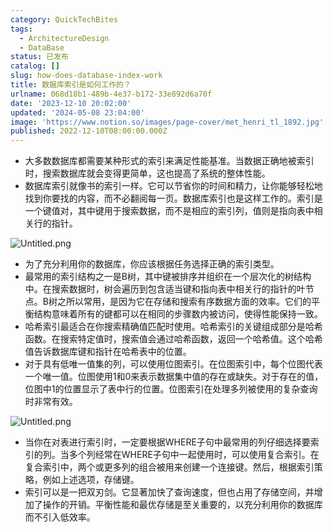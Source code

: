```yaml
---
category: QuickTechBites
tags:
  - ArchitectureDesign
  - DataBase
status: 已发布
catalog: []
slug: how-does-database-index-work
title: 数据库索引是如何工作的？
urlname: 068d18b1-489b-4e37-b172-33e892d6a70f
date: '2023-12-10 20:02:00'
updated: '2024-05-08 23:04:00'
image: 'https://www.notion.so/images/page-cover/met_henri_tl_1892.jpg'
published: 2022-12-10T08:00:00.000Z
---
```

- 大多数数据库都需要某种形式的索引来满足性能基准。当数据正确地被索引时，搜索数据库就会变得更简单，这也提高了系统的整体性能。
- 数据库索引就像书的索引一样。它可以节省你的时间和精力，让你能够轻松地找到你要找的内容，而不必翻阅每一页。数据库索引也是这样工作的。索引是一个键值对，其中键用于搜索数据，而不是相应的索引列，值则是指向表中相关行的指针。

![Untitled.png](https://prod-files-secure.s3.us-west-2.amazonaws.com/5d24fe63-e567-4804-86f9-9fdc62e13082/3e87f042-644d-48ab-9a58-227f3d930d71/Untitled.png?X-Amz-Algorithm=AWS4-HMAC-SHA256&X-Amz-Content-Sha256=UNSIGNED-PAYLOAD&X-Amz-Credential=ASIAZI2LB466R2Z7VYU5%2F20250416%2Fus-west-2%2Fs3%2Faws4_request&X-Amz-Date=20250416T213616Z&X-Amz-Expires=3600&X-Amz-Security-Token=IQoJb3JpZ2luX2VjEMb%2F%2F%2F%2F%2F%2F%2F%2F%2F%2FwEaCXVzLXdlc3QtMiJIMEYCIQDowvjVJ%2B%2BCGbAvLTu7AzYvLTd3jOeh9iETMOxPor9bJAIhAK%2BHYijg%2FNhxtUtyttz22TnFbfH5gWrksQgRaukTd8wdKv8DCE8QABoMNjM3NDIzMTgzODA1Igx6HVf%2Few6hpm7sLLkq3AP7dNoHZQIgCrB4B5er2m7eHz%2BL7G043rksCDcn5bNjhZpgzp1JcetSHiU2yldRXuQ4k57RkVporFuDZTpSOq5e9x2iwAfb0Fg2K89VUeSEFhWseIcR5AgF3dgaxJwtZvxAKe5GsOU%2FJz5EAkKT3gNIPqny0Y58PgYs3R36SIZmhnBTMeNTadfjTKiqC8OPu6RTGzgX%2BjdsE6Ru6y8MC2%2FSfeZhF5hxhdcPDLrcs%2FI%2FhdJVZBsU0vy%2FJ2uWjGLe%2FwHdSMbcF%2FpDTj45NQSXGOh6LMdlDp3JMLez7GamvUGkAm2hw%2FNY4TcaDBr%2FQUxQM60ke4KXdW8GDud51ewXkltiWfRYQPDLL1OAjoJGWVtlv3UhaGWFb5WdTo4tLfyX9Tz4tvoKFFnMCGbiyFVNi9WLRIykKObTC3JmdSD1k3LGY8RYSEzt3L%2FcbI2dok5YBrXLLvMIoM110YbFheB4QJT9OemXOEz60xTnJcmaPNOnHCld0sNAwB7c%2FVaI3YdRn5mUySkgw82FPtWlhifXThbX4nNHyUSO1kbPmPuEISYaFaGxWISc9XRqcgoceSZRtcDQ0usfgi%2FU4OMYT0V9esboLciOecJoHHHdMsIuCFTlw3%2B2v%2Fh5DCFHSQQDMDCuxIDABjqkAbeShdHRV9VHcg%2Bw0UD3c%2BQXqtotEhUc44pR%2BSLQ%2BWN6kfbhcnYxcBaw%2BbjBebSBa6aPMo2kqMPQRRG62y%2BP4rU5vwQUMAwOdunOsR1dHifc0aAjuONNiJxkI5ohXnF%2BnVRYTKlAvjTKKaDsStpw6BWl4zjJr%2FkAeAV7LaChBZn9y3dIp74MuN46i4t3Kxgilo%2BUSQMJ2knAWBd6odfBpKjTqWU8&X-Amz-Signature=3a47493d65b2323373a2ad2a8b7f10156b837cb3ff2f5753043b6e265dccc7f0&X-Amz-SignedHeaders=host&x-id=GetObject)

- 为了充分利用你的数据库，你应该根据任务选择正确的索引类型。
- 最常用的索引结构之一是B树，其中键被排序并组织在一个层次化的树结构中。在搜索数据时，树会遍历到包含适当键和指向表中相关行的指针的叶节点。B树之所以常用，是因为它在存储和搜索有序数据方面的效率。它们的平衡结构意味着所有的键都可以在相同的步骤数内被访问，使得性能保持一致。
- 哈希索引最适合在你搜索精确值匹配时使用。哈希索引的关键组成部分是哈希函数。在搜索特定值时，搜索值会通过哈希函数，返回一个哈希值。这个哈希值告诉数据库键和指针在哈希表中的位置。
- 对于具有低唯一值集的列，可以使用位图索引。在位图索引中，每个位图代表一个唯一值。位图使用1和0来表示数据集中值的存在或缺失。对于存在的值，位图中1的位置显示了表中行的位置。位图索引在处理多列被使用的复杂查询时非常有效。

![Untitled.png](https://prod-files-secure.s3.us-west-2.amazonaws.com/5d24fe63-e567-4804-86f9-9fdc62e13082/25e88b4a-737d-484e-85cc-b7fe2444aa3c/Untitled.png?X-Amz-Algorithm=AWS4-HMAC-SHA256&X-Amz-Content-Sha256=UNSIGNED-PAYLOAD&X-Amz-Credential=ASIAZI2LB466R2Z7VYU5%2F20250416%2Fus-west-2%2Fs3%2Faws4_request&X-Amz-Date=20250416T213616Z&X-Amz-Expires=3600&X-Amz-Security-Token=IQoJb3JpZ2luX2VjEMb%2F%2F%2F%2F%2F%2F%2F%2F%2F%2FwEaCXVzLXdlc3QtMiJIMEYCIQDowvjVJ%2B%2BCGbAvLTu7AzYvLTd3jOeh9iETMOxPor9bJAIhAK%2BHYijg%2FNhxtUtyttz22TnFbfH5gWrksQgRaukTd8wdKv8DCE8QABoMNjM3NDIzMTgzODA1Igx6HVf%2Few6hpm7sLLkq3AP7dNoHZQIgCrB4B5er2m7eHz%2BL7G043rksCDcn5bNjhZpgzp1JcetSHiU2yldRXuQ4k57RkVporFuDZTpSOq5e9x2iwAfb0Fg2K89VUeSEFhWseIcR5AgF3dgaxJwtZvxAKe5GsOU%2FJz5EAkKT3gNIPqny0Y58PgYs3R36SIZmhnBTMeNTadfjTKiqC8OPu6RTGzgX%2BjdsE6Ru6y8MC2%2FSfeZhF5hxhdcPDLrcs%2FI%2FhdJVZBsU0vy%2FJ2uWjGLe%2FwHdSMbcF%2FpDTj45NQSXGOh6LMdlDp3JMLez7GamvUGkAm2hw%2FNY4TcaDBr%2FQUxQM60ke4KXdW8GDud51ewXkltiWfRYQPDLL1OAjoJGWVtlv3UhaGWFb5WdTo4tLfyX9Tz4tvoKFFnMCGbiyFVNi9WLRIykKObTC3JmdSD1k3LGY8RYSEzt3L%2FcbI2dok5YBrXLLvMIoM110YbFheB4QJT9OemXOEz60xTnJcmaPNOnHCld0sNAwB7c%2FVaI3YdRn5mUySkgw82FPtWlhifXThbX4nNHyUSO1kbPmPuEISYaFaGxWISc9XRqcgoceSZRtcDQ0usfgi%2FU4OMYT0V9esboLciOecJoHHHdMsIuCFTlw3%2B2v%2Fh5DCFHSQQDMDCuxIDABjqkAbeShdHRV9VHcg%2Bw0UD3c%2BQXqtotEhUc44pR%2BSLQ%2BWN6kfbhcnYxcBaw%2BbjBebSBa6aPMo2kqMPQRRG62y%2BP4rU5vwQUMAwOdunOsR1dHifc0aAjuONNiJxkI5ohXnF%2BnVRYTKlAvjTKKaDsStpw6BWl4zjJr%2FkAeAV7LaChBZn9y3dIp74MuN46i4t3Kxgilo%2BUSQMJ2knAWBd6odfBpKjTqWU8&X-Amz-Signature=7bd0770b04170009f544ddaf982215feafebe1d8ed8f9dbab71cffeb46b7422b&X-Amz-SignedHeaders=host&x-id=GetObject)

- 当你在对表进行索引时，一定要根据WHERE子句中最常用的列仔细选择要索引的列。当多个列经常在WHERE子句中一起使用时，可以使用复合索引。在复合索引中，两个或更多列的组合被用来创建一个连接键。然后，根据索引策略，例如上述选项，存储键。
- 索引可以是一把双刃剑。它显著加快了查询速度，但也占用了存储空间，并增加了操作的开销。平衡性能和最优存储是至关重要的，以充分利用你的数据库而不引入低效率。
